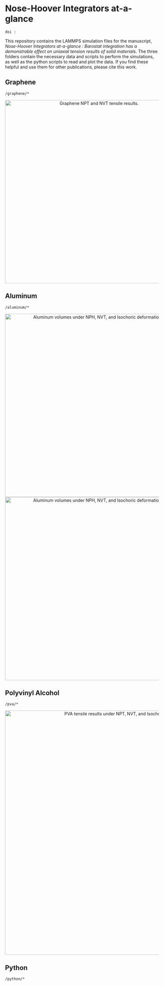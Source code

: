 # Nose-Hoover Integrators at-a-glance
``` doi :  ```

This repository contains the LAMMPS simulation files for the manuscript, _Nose-Hoover Integrators at-a-glance : Barostat integration has a demonstrable effect on uniaxial tension results of solid materials_. The three folders contain the necessary data and scripts to perform the simulations, as well as the python scripts to read and plot the data. If you find these helpful and use them for other publications, please cite this work.

## Graphene
``` /graphene/*  ``` <br>
<p align="center">
  <img alt="Graphene NPT and NVT tensile results." src="https://github.com/Tj-Barrett/barostat-samples/blob/main/Images/GrapheneComparison.png" width="600">
</p>

## Aluminum
``` /aluminum/*  ``` <br>
<p align="center">
  <img alt="Aluminum volumes under NPH, NVT, and Isochoric deformations." src="https://github.com/Tj-Barrett/nose-hoover-schemes/blob/main/Images/Al-SC-PC-Deformations.png" width="600">
  <img alt="Aluminum volumes under NPH, NVT, and Isochoric deformations." src="https://github.com/Tj-Barrett/nose-hoover-schemes/blob/main/Images/Al-Single-Crystals.png" width="600">
</p>

## Polyvinyl Alcohol
``` /pva/*  ``` <br>
<p align="center">
  <img alt="PVA tensile results under NPT, NVT, and Isochoric deformations." src="https://github.com/Tj-Barrett/nose-hoover-schemes/blob/main/Images/Rev1-pva-compare.png" width="800">
</p>


## Python
```/python/*```
